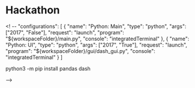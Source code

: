 # Hackathon

<! -- "configurations": [
    {
        "name": "Python: Main",
        "type": "python",
        "args": ["2017", "False"],
        "request": "launch",
        "program": "${workspaceFolder}/main.py",
        "console": "integratedTerminal"
    },
    {
        "name": "Python: UI",
        "type": "python",
        "args": ["2017", "True"],
        "request": "launch",
        "program": "${workspaceFolder}/gui/dash_gui.py",
        "console": "integratedTerminal"
    }
] 

python3 -m pip install pandas dash

-->